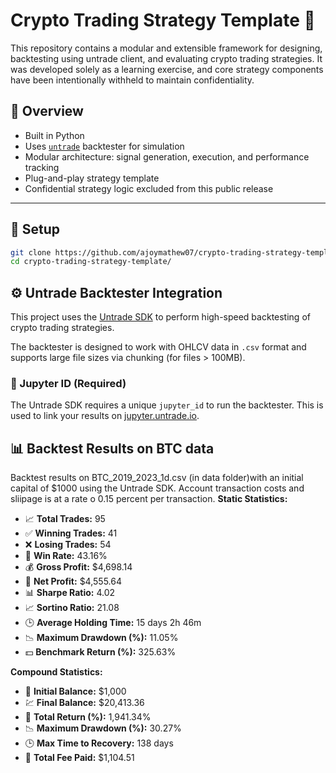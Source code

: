 # Crypto Trading Strategy Template 🚀

This repository contains a modular and extensible framework for designing, backtesting using untrade client, and evaluating crypto trading strategies. It was developed solely as a learning exercise, and core strategy components have been intentionally withheld to maintain confidentiality.

## 🧠 Overview

- Built in Python
- Uses [`untrade`](https://github.com/Untrade/untrade) backtester for simulation
- Modular architecture: signal generation, execution, and performance tracking
- Plug-and-play strategy template
- Confidential strategy logic excluded from this public release

---
## 📁 Setup
``` bash
git clone https://github.com/ajoymathew07/crypto-trading-strategy-template.git
cd crypto-trading-strategy-template/
```

## ⚙️ Untrade Backtester Integration

This project uses the [Untrade SDK](https://docs-quant.untrade.io/UntradeSDK.html) to perform high-speed backtesting of crypto trading strategies.

The backtester is designed to work with OHLCV data in `.csv` format and supports large file sizes via chunking (for files > 100MB).

### 🔑 Jupyter ID (Required)

The Untrade SDK requires a unique `jupyter_id` to run the backtester. This is used to link your results on [jupyter.untrade.io](https://jupyter.untrade.io).

## 📊 Backtest Results on BTC data
Backtest results on BTC_2019_2023_1d.csv (in data folder)with an initial capital of $1000 using the Untrade SDK.
Account transaction costs and sliipage is at a rate o 0.15 percent per transaction.
**Static Statistics:**
- 📈 **Total Trades:** 95  
- ✅ **Winning Trades:** 41  
- ❌ **Losing Trades:** 54  
- 🔁 **Win Rate:** 43.16%  
- 💰 **Gross Profit:** \$4,698.14  
- 🧾 **Net Profit:** \$4,555.64  
- 📊 **Sharpe Ratio:** 4.02  
- 📈 **Sortino Ratio:** 21.08  
- 🕒 **Average Holding Time:** 15 days 2h 46m  
- 📉 **Maximum Drawdown (%):** 11.05%  
- 💵 **Benchmark Return (%):** 325.63%

**Compound Statistics:**
- 🧧 **Initial Balance:** \$1,000  
- 💹 **Final Balance:** \$20,413.36  
- 🚀 **Total Return (%):** 1,941.34%  
- 📉 **Maximum Drawdown (%):** 30.27%  
- 🕒 **Max Time to Recovery:** 138 days  
- 🧾 **Total Fee Paid:** \$1,104.51  


